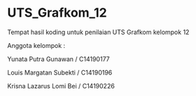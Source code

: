 # UTS_Grafkom_12
Tempat hasil koding untuk penilaian UTS Grafkom kelompok 12

Anggota kelompok : 

Yunata Putra Gunawan      /     C14190177

Louis Margatan Subekti    /     C14190196

Krisna Lazarus Lomi Bei   /     C14190226
